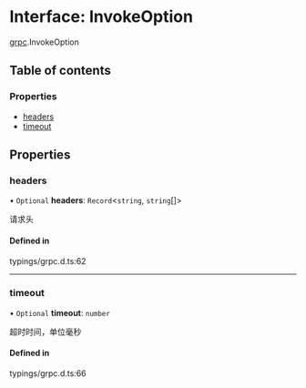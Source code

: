 # Interface: InvokeOption

[grpc](../modules/grpc.md).InvokeOption

## Table of contents

### Properties

- [headers](#headers)
- [timeout](#timeout)

## Properties

<span id="headers"></span>

### headers

• `Optional` **headers**: `Record`<`string`, `string`[]\>

请求头

#### Defined in

typings/grpc.d.ts:62

___

<span id="timeout"></span>

### timeout

• `Optional` **timeout**: `number`

超时时间，单位毫秒

#### Defined in

typings/grpc.d.ts:66
